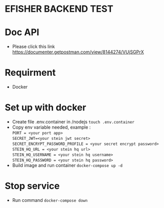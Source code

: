 # EFISHER BACKEND TEST

# Doc API
- Please click this link https://documenter.getpostman.com/view/8144274/VUjSGPrX

# Requirment
- Docker

# Set up with docker
- Create file .env.container in /nodejs
  `touch .env.container`
- Copy env variable needed, example : <br>
  `PORT = <your port app>`<br>
  `SECRET_JWT=<your stein jwt secret>`<br>
  `SECRET_ENCRYPT_PASSWORD_PROFILE = <your secret encrypt password>`<br>
  `STEIN_HQ_URL = <your stein hq url>`<br>
  `STEIN_HQ_USERNAME = <your stein hq username>`<br>
  `STEIN_HQ_PASSWORD = <your stein hq password>`<br>
- Build image and run container
  `docker-compose up -d`

# Stop service
- Run command
  `docker-compose down`